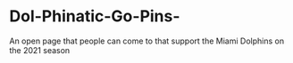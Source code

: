 # Dol-Phinatic-Go-Pins-
An open page that people can come to that support the Miami Dolphins on the 2021 season

